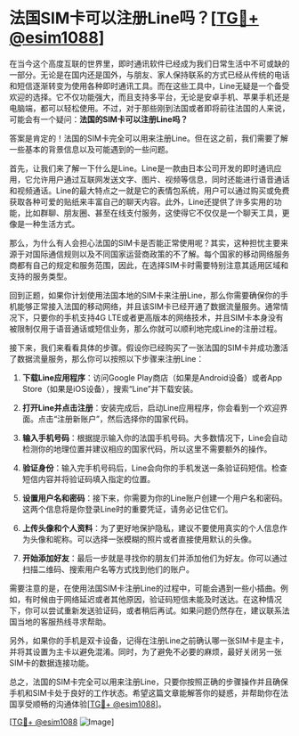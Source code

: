 # 法国SIM卡可以注册Line吗？[[TG💪+ @esim1088](https://t.me/s/esim1088)]

在当今这个高度互联的世界里，即时通讯软件已经成为我们日常生活中不可或缺的一部分。无论是在国内还是国外，与朋友、家人保持联系的方式已经从传统的电话和短信逐渐转变为使用各种即时通讯工具。而在这些工具中，Line无疑是一个备受欢迎的选择。它不仅功能强大，而且支持多平台，无论是安卓手机、苹果手机还是电脑端，都可以轻松使用。不过，对于那些刚到法国或者即将前往法国的人来说，可能会有一个疑问：**法国的SIM卡可以注册Line吗？**

答案是肯定的！法国的SIM卡完全可以用来注册Line。但在这之前，我们需要了解一些基本的背景信息以及可能遇到的一些问题。

首先，让我们来了解一下什么是Line。Line是一款由日本公司开发的即时通讯应用，它允许用户通过互联网发送文字、图片、视频等信息，同时还能进行语音通话和视频通话。Line的最大特点之一就是它的表情包系统，用户可以通过购买或免费获取各种可爱的贴纸来丰富自己的聊天内容。此外，Line还提供了许多实用的功能，比如群聊、朋友圈、甚至在线支付服务，这使得它不仅仅是一个聊天工具，更像是一种生活方式。

那么，为什么有人会担心法国的SIM卡是否能正常使用呢？其实，这种担忧主要来源于对国际通信规则以及不同国家运营商政策的不了解。每个国家的移动网络服务商都有自己的规定和服务范围，因此，在选择SIM卡时需要特别注意其适用区域和支持的服务类型。

回到正题，如果你计划使用法国本地的SIM卡来注册Line，那么你需要确保你的手机能够正常接入法国的移动网络，并且该SIM卡已经开通了数据流量服务。通常情况下，只要你的手机支持4G LTE或者更高版本的网络技术，并且SIM卡本身没有被限制仅用于语音通话或短信业务，那么你就可以顺利地完成Line的注册过程。

接下来，我们来看看具体的步骤。假设你已经购买了一张法国的SIM卡并成功激活了数据流量服务，那么你可以按照以下步骤来注册Line：

1. **下载Line应用程序**：访问Google Play商店（如果是Android设备）或者App Store（如果是iOS设备），搜索“Line”并下载安装。
   
2. **打开Line并点击注册**：安装完成后，启动Line应用程序，你会看到一个欢迎界面。点击“注册新账户”，然后选择你的国家代码。

3. **输入手机号码**：根据提示输入你的法国手机号码。大多数情况下，Line会自动检测你的地理位置并建议相应的国家代码，所以这里不需要额外的操作。

4. **验证身份**：输入完手机号码后，Line会向你的手机发送一条验证码短信。检查短信内容并将验证码填入指定的位置。

5. **设置用户名和密码**：接下来，你需要为你的Line账户创建一个用户名和密码。这两个信息将是你登录Line时的重要凭证，请务必记住它们。

6. **上传头像和个人资料**：为了更好地保护隐私，建议不要使用真实的个人信息作为头像和昵称。可以选择一张模糊的照片或者直接使用默认的头像。

7. **开始添加好友**：最后一步就是寻找你的朋友们并添加他们为好友。你可以通过扫描二维码、搜索用户名等方式找到他们的账户。

需要注意的是，在使用法国SIM卡注册Line的过程中，可能会遇到一些小插曲。例如，有时候由于网络延迟或者其他原因，验证码短信未能及时送达。在这种情况下，你可以尝试重新发送验证码，或者稍后再试。如果问题仍然存在，建议联系法国当地的客服热线寻求帮助。

另外，如果你的手机是双卡设备，记得在注册Line之前确认哪一张SIM卡是主卡，并将其设置为主卡以避免混淆。同时，为了避免不必要的麻烦，最好关闭另一张SIM卡的数据连接功能。

总之，法国的SIM卡完全可以用来注册Line，只要你按照正确的步骤操作并且确保手机和SIM卡处于良好的工作状态。希望这篇文章能解答你的疑惑，并帮助你在法国享受顺畅的沟通体验[[TG💪+ @esim1088](https://t.me/s/esim1088)]。

[[TG💪+ @esim1088](https://t.me/s/esim1088) ![Image](https://i.postimg.cc/4NQfJmqS/Snipaste-2025-05-13-00-14-12.png)]